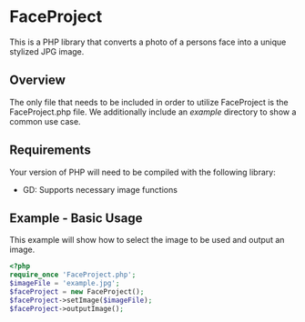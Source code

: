 FaceProject
===========

This is a PHP library that converts a photo of a persons face into a unique
stylized JPG image.  

Overview
--------

The only file that needs to be included in order to utilize FaceProject is the
FaceProject.php file.  We additionally include an *example* directory to show 
a common use case.

Requirements
------------

Your version of PHP will need to be compiled with the following library:
 - GD: Supports necessary image functions
 
 Example - Basic Usage
---------------------

This example will show how to select the image to be used and output an image.

```php
<?php
require_once 'FaceProject.php';
$imageFile = 'example.jpg';
$faceProject = new FaceProject();
$faceProject->setImage($imageFile);
$faceProject->outputImage();
```